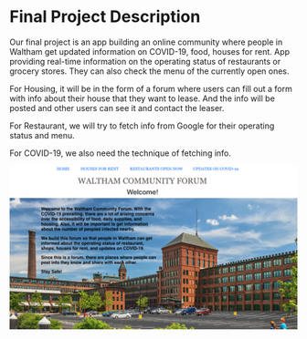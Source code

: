# Final Project Description

Our final project is an app building an online community where people in Waltham get updated information on COVID-19, food, houses for rent. 
App providing real-time information on the operating status of restaurants or grocery stores. They can also check the menu of the currently open ones.

For Housing, it will be in the form of a forum where users can fill out a form with info about their house that they want to lease.
And the info will be posted and other users can see it and contact the leaser.

For Restaurant, we will try to fetch info from Google for their operating status and menu.

For COVID-19, we also need the technique of fetching info.

![alt text](<Web.png>)  

